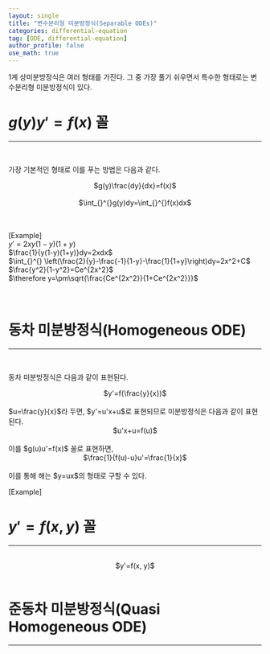 ```yaml
---
layout: single
title: "변수분리형 미분방정식(Separable ODEs)"
categories: differential-equation
tag: [ODE, differential-equation]
author_profile: false
use_math: true
---
```

1계 상미분방정식은 여러 형태를 가진다. 그 중 가장 풀기 쉬우면서 특수한 형태로는 변수분리형 미분방정식이 있다.<br>   

# $g(y)y'=f(x)$ 꼴
------------------
<br>   

가장 기본적인 형태로 이를 푸는 방법은 다음과 같다.<br>   
<center>$g(y)\frac{dy}{dx}=f(x)$</center><br>   
<center>$\int_{}^{}g(y)dy=\int_{}^{}f(x)dx$</center><br><br>

[Example]<br>
$y'=2xy(1-y)(1+y)$<br>
$\frac{1}{y(1-y)(1+y)}dy=2xdx$<br>
$\int_{}^{} \left(\frac{2}{y}-\frac{-1}{1-y}-\frac{1}{1+y}\right)dy=2x^2+C$<br>
$\frac{y^2}{1-y^2}=Ce^{2x^2}$<br>
$\therefore y=\pm\sqrt{\frac{Ce^{2x^2}}{1+Ce^{2x^2}}}$<br>
<br><br>

# 동차 미분방정식(Homogeneous ODE)
------------------
<br> 

동차 미분방정식은 다음과 같이 표현된다.<br>   
<center>$y'=f(\frac{y}{x})$</center><br>   
$u=\frac{y}{x}$라 두면, $y'=u'x+u$로 표현되므로 미분방정식은 다음과 같이 표현된다.   
<center>$u'x+u=f(u)$</center><br>   
이를 $g(u)u'=f(x)$ 꼴로 표현하면,<br>
<center>$\frac{1}{f(u)-u}u'=\frac{1}{x}$</center><br>
이를 통해 해는 $y=ux$의 형태로 구할 수 있다.<br>

[Example]<br>



# $y'=f(x, y)$ 꼴
------------------
<br> 

<center>$y'=f(x, y)$</center><br>   


# 준동차 미분방정식(Quasi Homogeneous ODE)
------------------
<br>   

